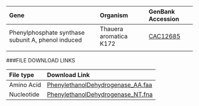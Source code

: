   Gene | Organism | GenBank Accession |
 :--- | :--- | :--- |
| Phenylphosphate synthase subunit A, phenol induced | Thauera aromatica K172 | [CAC12685](http://www.ncbi.nlm.nih.gov/protein/CAC12685) |
| []() | | |

###FILE DOWNLOAD LINKS

 File type | Download Link |
 :--- | :---------- | 
| Amino Acid | [PhenylethanolDehydrogenase_AA.faa](amino_acid/PhenylphosphateSynthaseSubunitA_AA.faa) |
| Nucleotide | [PhenylethanolDehydrogenase_NT.fna](nucleotide/PhenylphosphateSynthaseSubunitA_NT.fna) |

